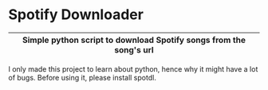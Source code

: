 # Spotify Downloader

|Simple python script to download Spotify songs from the song's url|
|-------------------------------------------------|
I only made this project to learn about python, hence why it might have a lot of bugs.
Before using it, please install spotdl.
